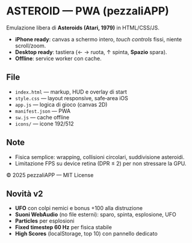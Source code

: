 # ASTEROID — PWA (pezzaliAPP)

Emulazione libera di **Asteroids (Atari, 1979)** in HTML/CSS/JS. 
- **iPhone ready**: canvas a schermo intero, *touch controls* fissi, niente scroll/zoom.
- **Desktop ready**: tastiera (← → ruota, ↑ spinta, **Spazio** spara).
- **Offline**: service worker con cache.

## File
- `index.html` — markup, HUD e overlay di start
- `style.css` — layout responsive, safe‑area iOS
- `app.js` — logica di gioco (canvas 2D)
- `manifest.json` — PWA
- `sw.js` — cache offline
- `icons/` — icone 192/512

## Note
- Fisica semplice: wrapping, collisioni circolari, suddivisione asteroidi.
- Limitazione FPS su device retina (DPR ≤ 2) per non stressare la GPU.

© 2025 pezzaliAPP — MIT License


## Novità v2
- **UFO** con colpi nemici e bonus +100 alla distruzione
- **Suoni WebAudio** (no file esterni): sparo, spinta, esplosione, UFO
- **Particles** per esplosioni
- **Fixed timestep 60 Hz** per fisica stabile
- **High Scores** (localStorage, top 10) con pannello dedicato
